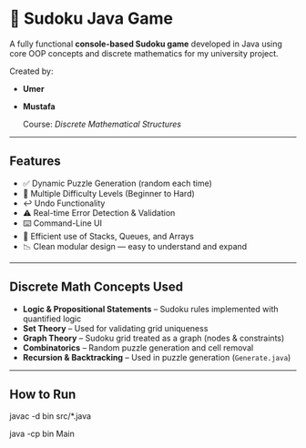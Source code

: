 # 🧩 Sudoku Java Game

A fully functional **console-based Sudoku game** developed in Java using core OOP concepts and discrete mathematics for my university project.

Created by:

- **Umer**
- **Mustafa**
  
  Course: *Discrete Mathematical Structures*

---

## Features

- ✅ Dynamic Puzzle Generation (random each time)
- 🧠 Multiple Difficulty Levels (Beginner to Hard)
- ↩️ Undo Functionality
- ⚠️ Real-time Error Detection & Validation
- ⌨️ Command-Line UI
- 🧱 Efficient use of Stacks, Queues, and Arrays
- 📉 Clean modular design — easy to understand and expand

---

## Discrete Math Concepts Used

- **Logic & Propositional Statements** – Sudoku rules implemented with quantified logic
- **Set Theory** – Used for validating grid uniqueness
- **Graph Theory** – Sudoku grid treated as a graph (nodes & constraints)
- **Combinatorics** – Random puzzle generation and cell removal
- **Recursion & Backtracking** – Used in puzzle generation (`Generate.java`)

---

## How to Run

javac -d bin src/*.java

java -cp bin Main
